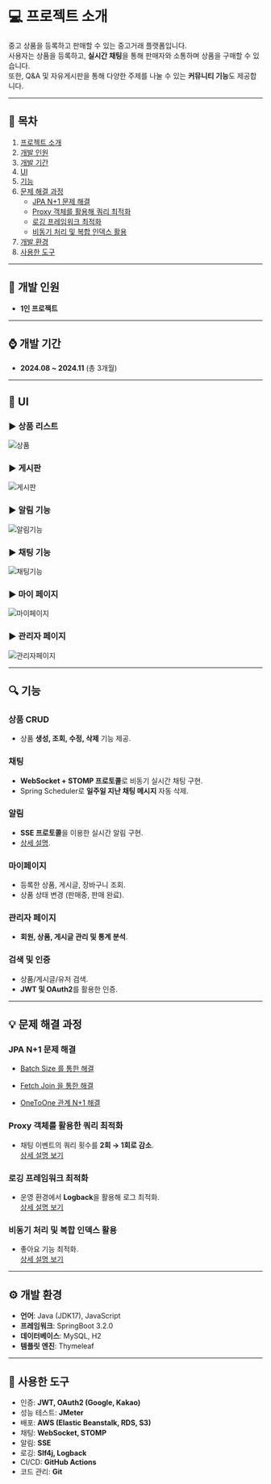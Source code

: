 # :computer: 프로젝트 소개

중고 상품을 등록하고 판매할 수 있는 중고거래 플랫폼입니다.  
사용자는 상품을 등록하고, **실시간 채팅**을 통해 판매자와 소통하며 상품을 구매할 수 있습니다.  
또한, Q&A 및 자유게시판을 통해 다양한 주제를 나눌 수 있는 **커뮤니티 기능**도 제공합니다.

---

## 📑 목차

1. [프로젝트 소개](#computer-프로젝트-소개)  
2. [개발 인원](#walking-개발-인원)  
3. [개발 기간](#watch-개발-기간)  
4. [UI](#art-ui)  
5. [기능](#mag-기능)  
6. [문제 해결 과정](#bulb-문제-해결-과정)  
    - [JPA N+1 문제 해결](#jpa-n1-문제-해결)  
    - [Proxy 객체를 활용해 쿼리 최적화](#Proxy-객체를-활용한-쿼리-최적화)  
    - [로깅 프레임워크 최적화](#로깅-프레임워크-최적화)  
    - [비동기 처리 및 복합 인덱스 활용](#비동기-처리-및-복합-인덱스-활용)  
7. [개발 환경](#gear-개발-환경)  
8. [사용한 도구](#toolbox-사용한-도구)  

---

## :walking: 개발 인원

- **1인 프로젝트**

---

## :watch: 개발 기간

- **2024.08 ~ 2024.11** (총 3개월)

---

## :art: UI

### ▶️ 상품 리스트  
![상품](https://github.com/user-attachments/assets/7cdccde6-e4a9-49f7-a1bf-ca6f85fbe5ba)

### ▶️ 게시판  
![게시판](https://github.com/user-attachments/assets/2afb0838-44a8-4b92-bfab-668b0bd16f80)

### ▶️ 알림 기능  
![알림기능](https://github.com/user-attachments/assets/7aef671e-ae57-42fd-b3e8-e6f8fe0fbf96)

### ▶️ 채팅 기능  
![채팅기능](https://github.com/user-attachments/assets/1f030a36-d0ae-4d7a-928d-9c0bdbcaa10a)

### ▶️ 마이 페이지  
![마이페이지](https://github.com/user-attachments/assets/c51379ca-941c-41a8-9f5c-503a75834729)

### ▶️ 관리자 페이지  
![관리자페이지](https://github.com/user-attachments/assets/813c4909-55d1-4301-830c-7ea7fb317e21)

---

## :mag: 기능

### **상품 CRUD**  
- 상품 **생성, 조회, 수정, 삭제** 기능 제공.

### **채팅**  
- **WebSocket + STOMP 프로토콜**로 비동기 실시간 채팅 구현.  
- Spring Scheduler로 **일주일 지난 채팅 메시지** 자동 삭제.

### **알림**  
- **SSE 프로토콜**을 이용한 실시간 알림 구현.  
- [상세 설명](https://github.com/creamleeminsoo/UsedPark/wiki/%EC%95%8C%EB%9E%8C-%EA%B8%B0%EB%8A%A5%EA%B5%AC%ED%98%84).

### **마이페이지**  
- 등록한 상품, 게시글, 장바구니 조회.  
- 상품 상태 변경 (판매중, 판매 완료).  

### **관리자 페이지**  
- **회원, 상품, 게시글 관리 및 통계 분석**.  

### **검색 및 인증**  
- 상품/게시글/유저 검색.  
- **JWT 및 OAuth2**를 활용한 인증.  

---

## :bulb: 문제 해결 과정

### JPA N+1 문제 해결  
 - [Batch Size 를 통한 해결](https://github.com/creamleeminsoo/UsedPark/wiki/N-1%EB%AC%B8%EC%A0%9C-%ED%95%B4%EA%B2%B0-(Batch-Size))

   
 - [Fetch Join 을 통한 해결](https://github.com/creamleeminsoo/UsedPark/wiki/N-1%EB%AC%B8%EC%A0%9C-%ED%95%B4%EA%B2%B0(FetchJoin))

   
 - [OneToOne 관계 N+1 해결](https://github.com/creamleeminsoo/UsedPark/wiki/N-1%EB%AC%B8%EC%A0%9C-%ED%95%B4%EA%B2%B0(One-To-One-%EA%B4%80%EA%B3%84))


### Proxy 객체를 활용한 쿼리 최적화  
- 채팅 이벤트의 쿼리 횟수를 **2회 → 1회로 감소**.  
[상세 설명 보기](https://github.com/creamleeminsoo/UsedPark/wiki/Proxy%EA%B0%9D%EC%B2%B4%EB%A5%BC-%EC%82%AC%EC%9A%A9%ED%95%B4-%EC%BF%BC%EB%A6%AC%ED%9A%9F%EC%88%98-%EC%A4%84%EC%9D%B4%EA%B8%B0)


### 로깅 프레임워크 최적화  
- 운영 환경에서 **Logback**을 활용해 로그 최적화.  
[상세 설명 보기](https://github.com/creamleeminsoo/UsedPark/wiki/%EB%A1%9C%EA%B9%85-%ED%94%84%EB%A0%88%EC%9E%84%EC%9B%8C%ED%81%AC%EB%A5%BC-%EC%82%AC%EC%9A%A9%ED%95%B4--%EB%A1%9C%EA%B7%B8-%EC%B5%9C%EC%A0%81%ED%99%94)



### 비동기 처리 및 복합 인덱스 활용  
- 좋아요 기능 최적화.  
[상세 설명 보기](https://github.com/creamleeminsoo/UsedPark/wiki/%EC%A2%8B%EC%95%84%EC%9A%94-%EA%B8%B0%EB%8A%A5-%EA%B0%9C%EC%84%A0(%EB%B9%84%EB%8F%99%EA%B8%B0,-%EB%B3%B5%ED%95%A9-%EC%9D%B8%EB%8D%B1%EC%8A%A4))



---

## :gear: 개발 환경

- **언어**: Java (JDK17), JavaScript  
- **프레임워크**: SpringBoot 3.2.0  
- **데이터베이스**: MySQL, H2  
- **템플릿 엔진**: Thymeleaf  

---

## :toolbox: 사용한 도구

- 인증: **JWT, OAuth2 (Google, Kakao)**  
- 성능 테스트: **JMeter**  
- 배포: **AWS (Elastic Beanstalk, RDS, S3)**  
- 채팅: **WebSocket, STOMP**  
- 알림: **SSE**  
- 로깅: **Slf4j, Logback**  
- CI/CD: **GitHub Actions**  
- 코드 관리: **Git**  
